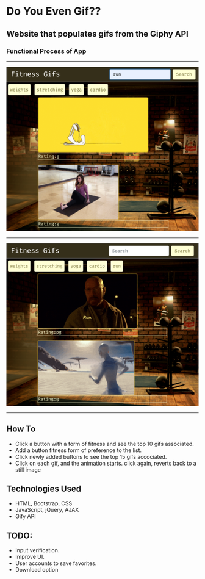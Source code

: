 # Do You Even Gif??

## Website that populates gifs from the Giphy API

### Functional Process of App
******************************
![Example_One_of_Function](./assets/images/yoga.png)
******************************
![Example_Two_of_Function](./assets/images/run.png)
******************************

## How To
- Click a button with a form of fitness and see the top 10 gifs associated.
- Add a button fitness form of preference to the list. 
- Click newly added buttons to see the top 15 gifs accociated.
- Click on each gif, and the animation starts. click again, reverts back to a still image

## Technologies Used

- HTML, Bootstrap, CSS
- JavaScript, jQuery, AJAX
- Gify API

## TODO:

- Input verification.
- Improve UI.
- User accounts to save favorites.
- Download option